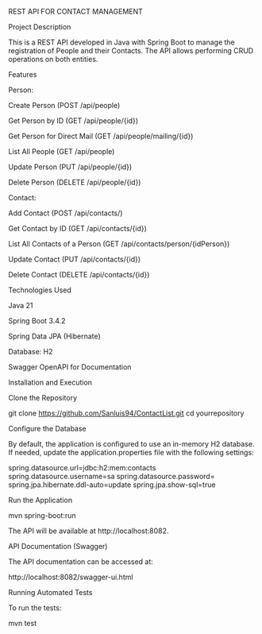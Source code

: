 REST API FOR CONTACT MANAGEMENT

Project Description

This is a REST API developed in Java with Spring Boot to manage the registration of People and their Contacts. The API allows performing CRUD operations on both entities.

Features

Person:

Create Person (POST /api/people)

Get Person by ID (GET /api/people/{id})

Get Person for Direct Mail (GET /api/people/mailing/{id})

List All People (GET /api/people)

Update Person (PUT /api/people/{id})

Delete Person (DELETE /api/people/{id})

Contact:

Add Contact (POST /api/contacts/)

Get Contact by ID (GET /api/contacts/{id})

List All Contacts of a Person (GET /api/contacts/person/{idPerson})

Update Contact (PUT /api/contacts/{id})

Delete Contact (DELETE /api/contacts/{id})

Technologies Used

Java 21

Spring Boot 3.4.2

Spring Data JPA (Hibernate)

Database: H2

Swagger OpenAPI for Documentation

Installation and Execution

Clone the Repository

git clone https://github.com/Sanluis94/ContactList.git
cd yourrepository

Configure the Database

By default, the application is configured to use an in-memory H2 database. If needed, update the application.properties file with the following settings:

spring.datasource.url=jdbc:h2:mem:contacts
spring.datasource.username=sa
spring.datasource.password=
spring.jpa.hibernate.ddl-auto=update
spring.jpa.show-sql=true

Run the Application

mvn spring-boot:run

The API will be available at http://localhost:8082.

API Documentation (Swagger)

The API documentation can be accessed at:

http://localhost:8082/swagger-ui.html

Running Automated Tests

To run the tests:

mvn test